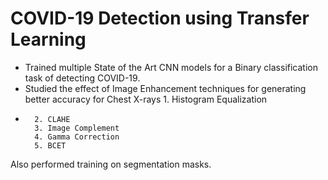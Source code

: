 # COVID-19 Detection using Transfer Learning

- Trained multiple State of the Art CNN models for a Binary classification task of detecting COVID-19.
- Studied the effect of Image Enhancement techniques for generating better accuracy for Chest X-rays
        1. Histogram Equalization
-       2. CLAHE
        3. Image Complement
        4. Gamma Correction
        5. BCET

Also performed training on segmentation masks. 
   
